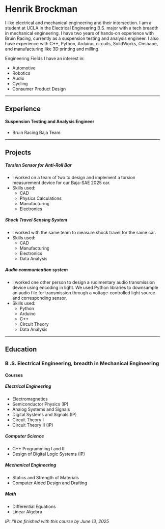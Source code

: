 # Henrik Brockman

I like electrical and mechanical engineering and their intersection. I am a student at UCLA in the Electrical Engineering B.S. major with a tech breadth in mechanical engineering. I have two years of hands-on experience with Bruin Racing, currently as a suspension testing and analysis engineer. I also have experience with C++, Python, Arduino, circuits, SolidWorks, Onshape, and manufacturing like 3D printing and milling.

Engineering Fields I have an interest in:
- Automotive
- Robotics
- Audio
- Cycling
- Consumer Product Design

---
## Experience
#### Suspension Testing and Analysis Engineer
- Bruin Racing Baja Team

---
## Projects

##### Torsion Sensor for Anti-Roll Bar
- I worked on a team of two to design and implement a torsion measurement device for our Baja-SAE 2025 car.
- Skills used:
	- CAD
	- Physics Calculations
	- Manufacturing
	- Electronics

##### Shock Travel Sensing System
- I worked with the same team to measure shock travel for the same car.
- Skills used:
	- CAD
	- Manufacturing
	- Electronics
	- Data Analysis

##### Audio communication system
- I worked one other person to design a rudimentary audio transmission device using encoding in light. We used Python libraries to downsample an audio file for transmission through a voltage-controlled light source and corresponding sensor.
- Skills used:
	- Python
	- Arduino
	- C++
	- Circuit Theory
	- Data Analysis

---
## Education
### B .S. Electrical Engineering, breadth in Mechanical Engineering

#### Courses      

##### Electrical Engineering

- Electromagnetics
- Semiconductor Physics (IP)
- Analog Systems and Signals
- Digital Systems and Signals (IP)
- Circuit Theory I
- Circuit Theory II (IP)

##### Computer Science

* C++ Programming I and II
* Design of Digital Logic Systems (IP)

##### Mechanical Engineering

- Statics and Strength of Materials
- Computer Aided Design and Drafting

##### Math

* Differential Equations
* Linear Algebra

*IP: I'll be finished with this course by June 13, 2025*
